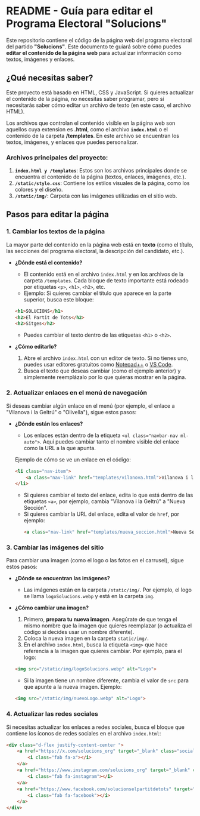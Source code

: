 # README - Guía para editar el Programa Electoral "Solucions"

Este repositorio contiene el código de la página web del programa electoral del partido **"Solucions"**. Este documento te guiará sobre cómo puedes **editar el contenido de la página web** para actualizar información como textos, imágenes y enlaces.

## ¿Qué necesitas saber?

Este proyecto está basado en HTML, CSS y JavaScript. Si quieres actualizar el contenido de la página, no necesitas saber programar, pero sí necesitarás saber cómo editar un archivo de texto (en este caso, el archivo HTML).

Los archivos que controlan el contenido visible en la página web son aquellos cuya extension es **.html**, como el archivo **`index.html`** o el contenido de la carpeta **/templates**. En este archivo se encuentran los textos, imágenes, y enlaces que puedes personalizar.

### Archivos principales del proyecto:
1. **`index.html y /templates`**: Estos son los archivos principales donde se encuentra el contenido de la página (textos, enlaces, imágenes, etc.).
2. **`/static/style.css`**: Contiene los estilos visuales de la página, como los colores y el diseño.
3. **`/static/img/`**: Carpeta con las imágenes utilizadas en el sitio web.

## Pasos para editar la página

### 1. **Cambiar los textos de la página**

La mayor parte del contenido en la página web está en **texto** (como el título, las secciones del programa electoral, la descripción del candidato, etc.).

- **¿Dónde está el contenido?**
    - El contenido está en el archivo `index.html` y en los archivos de la carpeta `/templates`. Cada bloque de texto importante está rodeado por etiquetas `<p>`, `<h1>`, `<h2>`, etc.
    - Ejemplo: Si quieres cambiar el título que aparece en la parte superior, busca este bloque:

    ```html
    <h1>SOLUCIONS</h1>
    <h2>El Partit de Tots</h2>
    <h2>Sitges</h2>
    ```

    - Puedes cambiar el texto dentro de las etiquetas `<h1>` o `<h2>`.

- **¿Cómo editarlo?**
    1. Abre el archivo `index.html` con un editor de texto. Si no tienes uno, puedes usar editores gratuitos como [Notepad++](https://notepad-plus-plus.org/) o [VS Code](https://code.visualstudio.com/).
    2. Busca el texto que deseas cambiar (como el ejemplo anterior) y simplemente reemplázalo por lo que quieras mostrar en la página.

### 2. **Actualizar enlaces en el menú de navegación**

Si deseas cambiar algún enlace en el menú (por ejemplo, el enlace a "Vilanova i la Geltrú" o "Olivella"), sigue estos pasos:

- **¿Dónde están los enlaces?**
    - Los enlaces están dentro de la etiqueta `<ul class="navbar-nav ml-auto">`. Aquí puedes cambiar tanto el nombre visible del enlace como la URL a la que apunta.

    Ejemplo de cómo se ve un enlace en el código:
    ```html
    <li class="nav-item">
        <a class="nav-link" href="templates/vilanova.html">Vilanova i la Geltrú</a>
    </li>
    ```

    - Si quieres cambiar el texto del enlace, edita lo que está dentro de las etiquetas `<a>`, por ejemplo, cambia "Vilanova i la Geltrú" a "Nueva Sección".
    - Si quieres cambiar la URL del enlace, edita el valor de `href`, por ejemplo:
      ```html
      <a class="nav-link" href="templates/nueva_seccion.html">Nueva Sección</a>
      ```

### 3. **Cambiar las imágenes del sitio**

Para cambiar una imagen (como el logo o las fotos en el carrusel), sigue estos pasos:

- **¿Dónde se encuentran las imágenes?**
    - Las imágenes están en la carpeta `/static/img/`. Por ejemplo, el logo se llama `logoSolucions.webp` y está en la carpeta `img`.

- **¿Cómo cambiar una imagen?**
    1. Primero, **prepara tu nueva imagen**. Asegúrate de que tenga el mismo nombre que la imagen que quieres reemplazar (o actualiza el código si decides usar un nombre diferente).
    2. Coloca la nueva imagen en la carpeta `static/img/`.
    3. En el archivo `index.html`, busca la etiqueta `<img>` que hace referencia a la imagen que quieres cambiar. Por ejemplo, para el logo:

    ```html
    <img src="/static/img/logoSolucions.webp" alt="Logo">
    ```

    - Si la imagen tiene un nombre diferente, cambia el valor de `src` para que apunte a la nueva imagen. Ejemplo:

    ```html
    <img src="/static/img/nuevoLogo.webp" alt="Logo">
    ```

### 4. **Actualizar las redes sociales**

Si necesitas actualizar los enlaces a redes sociales, busca el bloque que contiene los íconos de redes sociales en el archivo `index.html`:

```html
<div class="d-flex justify-content-center ">
    <a href="https://x.com/solucions_org" target="_blank" class="social-icon mx-2" title="X">
        <i class="fab fa-x"></i>
    </a>
    <a href="https://www.instagram.com/solucions_org" target="_blank" class="social-icon mx-2" title="Instagram">
        <i class="fab fa-instagram"></i>
    </a>
    <a href="https://www.facebook.com/solucionselpartitdetots" target="_blank" class="social-icon mx-2" title="Facebook">
        <i class="fab fa-facebook"></i>
    </a>
</div>

